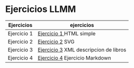 # Ejercicios LLMM


Ejercicios|ejercicios 
----------|------------
Ejercicio 1|[Ejercicio 1 ](https://github.com/Rafaelsan12/Ejercicio_01/blob/master/Tema1/PAG%201.html)HTML simple
Ejercicio 2|[Ejercicio 2](https://github.com/Rafaelsan12/Ejercicio_01/blob/master/Tema1/svg.html) SVG
Ejercicio 3|[Ejercicio 3]() XML descripcion de libros
Ejercicio 4|[Ejercicio 4](https://github.com/Rafaelsan12/Ejercicio_01/blob/master/README.md) Ejercicio Markdown
